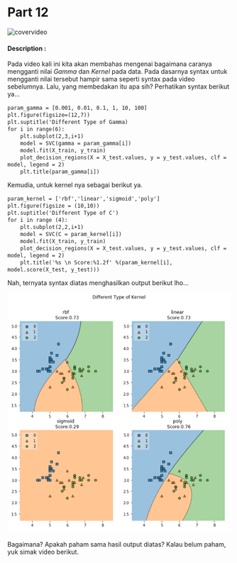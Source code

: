 # Part 12

![covervideo](http://bit.ly/makeaicovervideo)

#### **Description :**
Pada video kali ini kita akan membahas mengenai bagaimana caranya mengganti nilai *Gamma* dan *Kernel* pada data. Pada dasarnya syntax untuk mengganti nilai tersebut hampir sama seperti syntax pada video sebelumnya. Lalu, yang membedakan itu apa sih? Perhatikan syntax berikut ya...
```
param_gamma = [0.001, 0.01, 0.1, 1, 10, 100]
plt.figure(figsize=(12,7))
plt.suptitle('Different Type of Gamma)
for i in range(6):
    plt.subplot(2,3,i+1)
    model = SVC(gamma = param_gamma[i])
    model.fit(X_train, y_train)
    plot_decision_regions(X = X_test.values, y = y_test.values, clf = model, legend = 2)
    plt.title(param_gamma[i])
```
Kemudia, untuk kernel nya sebagai berikut ya.
```
param_kernel = ['rbf','linear','sigmoid','poly']
plt.figure(figsize = (10,10))
plt.suptitle('Different Type of C')
for i in range (4):
    plt.subplot(2,2,i+1)
    model = SVC(C = param_kernel[i])
    model.fit(X_train, y_train)
    plot_decision_regions(X = X_test.values, y = y_test.values, clf = model, legend = 2)
    plt.title('%s \n Score:%1.2f' %(param_kernel[i], model.score(X_test, y_test)))
```
Nah, ternyata syntax diatas menghasilkan output berikut lho...

![Assets](https://github.com/BenedictusAryo/documents_assets/raw/master/New%20CourseMap/Intermediate%20Course/2_Support%20Vector%20Machine/assets/6.png)

Bagaimana? Apakah paham sama hasil output diatas? Kalau belum paham, yuk simak video berikut.